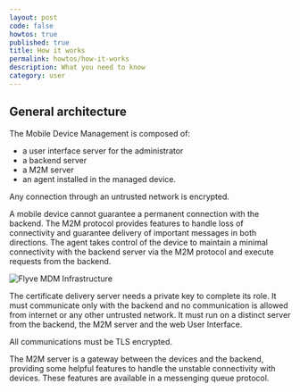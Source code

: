 ```yaml
---
layout: post
code: false
howtos: true
published: true
title: How it works
permalink: howtos/how-it-works
description: What you need to know
category: user
---
```


## General architecture

The Mobile Device Management is composed of:

* a user interface server for the administrator
* a backend server
* a M2M server
* an agent installed in the managed device.

Any connection through an untrusted network is encrypted.

A mobile device cannot guarantee a permanent connection with the backend. The M2M protocol provides features to handle loss of connectivity and guarantee delivery of important messages in both directions. The agent takes control of the device to maintain a minimal connectivity with the backend server via the M2M protocol and execute requests from the backend.

<img src="{{ '/images/general-architecture.png' | absolute_url }}" alt="Flyve MDM Infrastructure">

The certificate delivery server needs a private key to complete its role. It must communicate only with the backend and no communication is allowed from internet or any other untrusted network. It must run on a distinct server from the backend, the M2M server and the web User Interface.

All communications must be TLS encrypted.

The M2M server is a gateway between the devices and the backend, providing some helpful features to handle the unstable connectivity with devices. These features are available in a messenging queue protocol.